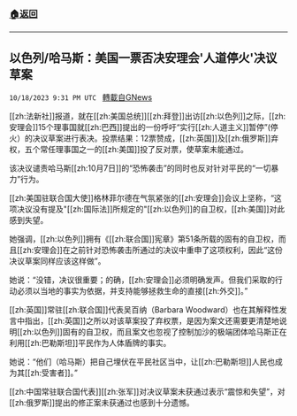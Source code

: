 ###  [:house:返回](README.md)
---


## 以色列/哈马斯：美国一票否决安理会'人道停火'决议草案
`10/18/2023 9:31 PM UTC ` [轉載自GNews](https://gnews.org/articles/1851795)

[[zh:法新社]]报道，就在[[zh:美国总统]][[zh:拜登]]出访[[zh:以色列]]之际，[[zh:安理会]]15个理事国就[[zh:巴西]]提出的一份呼吁“实行[[zh:人道主义]]暂停”(停火）的决议草案进行表决。投票结果：12票赞成，[[zh:英国]]及[[zh:俄罗斯]]弃权，五个常任理事国之一的[[zh:美国]]投了反对票，使草案未能通过。

该决议谴责哈马斯[[zh:10月7日]]的“恐怖袭击”的同时也反对针对平民的“一切暴力”行为。

[[zh:美国驻联合国大使]]格林菲尔德在气氛紧张的[[zh:安理会]]会议上坚称，“这项决议没有提及"[[zh:国际法]]所规定的"[[zh:以色列]]的自卫权，[[zh:美国]]对此感到失望。

她强调，[[zh:以色列]]拥有《[[zh:联合国]]宪章》第51条所载的固有的自卫权，而且[[zh:安理会]]在之前针对恐怖袭击所通过的决议中重申了这项权利，因此“这份决议草案同样应该这样做”。

她说：“没错，决议很重要；的确，[[zh:安理会]]必须明确发声。但我们采取的行动必须以当地的事实为依据，并支持能够拯救生命的直接[[zh:外交]]。”

[[zh:英国]]常驻[[zh:联合国]]代表吴百纳（Barbara Woodward）也在其解释性发言中指出，[[zh:英国]]之所以对该草案投了弃权票，是因为案文还需要更清楚地说明[[zh:以色列]]固有的自卫权，而且案文也忽视了控制加沙的极端团体哈马斯正在利用[[zh:巴勒斯坦]]平民作为人体盾牌的事实。

她说：“他们（哈马斯）把自己埋伏在平民社区当中，让[[zh:巴勒斯坦]]人民也成为其[[zh:受害者]]。”

[[zh:中国常驻联合国代表]][[zh:张军]]对决议草案未获通过表示“震惊和失望”，对[[zh:俄罗斯]]提出的修正案未获通过也感到十分遗憾。
